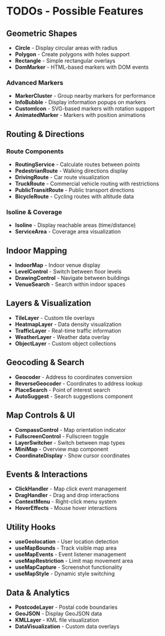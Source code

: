 # TODOs - Possible Features

## Geometric Shapes
- **Circle** - Display circular areas with radius
- **Polygon** - Create polygons with holes support
- **Rectangle** - Simple rectangular overlays
- **DomMarker** - HTML-based markers with DOM events

### Advanced Markers
- **MarkerCluster** - Group nearby markers for performance
- **InfoBubble** - Display information popups on markers
- **CustomIcon** - SVG-based markers with rotation support
- **AnimatedMarker** - Markers with position animations

## Routing & Directions

### Route Components
- **RoutingService** - Calculate routes between points
- **PedestrianRoute** - Walking directions display
- **DrivingRoute** - Car route visualization
- **TruckRoute** - Commercial vehicle routing with restrictions
- **PublicTransitRoute** - Public transport directions
- **BicycleRoute** - Cycling routes with altitude data

### Isoline & Coverage
- **Isoline** - Display reachable areas (time/distance)
- **ServiceArea** - Coverage area visualization

## Indoor Mapping
- **IndoorMap** - Indoor venue display
- **LevelControl** - Switch between floor levels
- **DrawingControl** - Navigate between buildings
- **VenueSearch** - Search within indoor spaces

## Layers & Visualization
- **TileLayer** - Custom tile overlays
- **HeatmapLayer** - Data density visualization
- **TrafficLayer** - Real-time traffic information
- **WeatherLayer** - Weather data overlay
- **ObjectLayer** - Custom object collections

## Geocoding & Search
- **Geocoder** - Address to coordinates conversion
- **ReverseGeocoder** - Coordinates to address lookup
- **PlaceSearch** - Point of interest search
- **AutoSuggest** - Search suggestions component

## Map Controls & UI
- **CompassControl** - Map orientation indicator
- **FullscreenControl** - Fullscreen toggle
- **LayerSwitcher** - Switch between map types
- **MiniMap** - Overview map component
- **CoordinateDisplay** - Show cursor coordinates

## Events & Interactions
- **ClickHandler** - Map click event management
- **DragHandler** - Drag and drop interactions
- **ContextMenu** - Right-click menu system
- **HoverEffects** - Mouse hover interactions

## Utility Hooks
- **useGeolocation** - User location detection
- **useMapBounds** - Track visible map area
- **useMapEvents** - Event listener management
- **useMapRestriction** - Limit map movement area
- **useMapCapture** - Screenshot functionality
- **useMapStyle** - Dynamic style switching

## Data & Analytics
- **PostcodeLayer** - Postal code boundaries
- **GeoJSON** - Display GeoJSON data
- **KMLLayer** - KML file visualization
- **DataVisualization** - Custom data overlays
